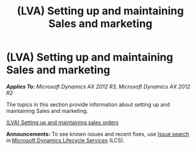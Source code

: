 ﻿---
title: (LVA) Setting up and maintaining Sales and marketing
TOCTitle: (LVA) Setting up and maintaining Sales and marketing
ms:assetid: 735ccd3b-a97b-49f0-a3c2-3b4869b3db12
ms:mtpsurl: https://technet.microsoft.com/en-us/library/JJ731034(v=AX.60)
ms:contentKeyID: 49675274
ms.date: 04/18/2014
mtps_version: v=AX.60
---

# (LVA) Setting up and maintaining Sales and marketing 


_**Applies To:** Microsoft Dynamics AX 2012 R3, Microsoft Dynamics AX 2012 R2_

The topics in this section provide information about setting up and maintaining Sales and marketing.

[(LVA) Setting up and maintaining sales orders](lva-setting-up-and-maintaining-sales-orders.md)

  
**Announcements:** To see known issues and recent fixes, use [Issue search](http://go.microsoft.com/fwlink/?linkid=389258) in [Microsoft Dynamics Lifecycle Services](http://go.microsoft.com/fwlink/?linkid=306505) (LCS).

